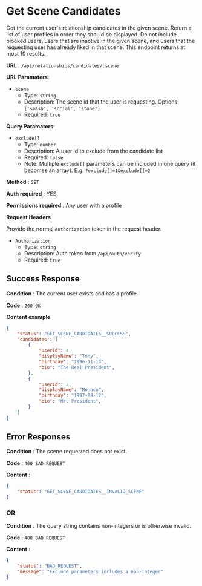 # Get Scene Candidates

Get the current user's relationship candidates in the given scene. Return a list
of user profiles in order they should be displayed. Do not include blocked
users, users that are inactive in the given scene, and users that the requesting
user has already liked in that scene. This endpoint returns at most 10 results.

**URL** : `/api/relationships/candidates/:scene`

**URL Paramaters**:
* `scene`
  * Type: `string`
  * Description: The scene id that the user is requesting. Options: `['smash', 'social', 'stone']`
  * Required: `true`

**Query Paramaters**:
* `exclude[]`
  * Type: `number`
  * Description: A user id to exclude from the candidate list
  * Required: `false`
  * Note: Multiple `exclude[]` parameters can be included in one query (it becomes an array). E.g. `?exclude[]=1&exclude[]=2`

**Method** : `GET`

**Auth required** : YES

**Permissions required** : Any user with a profile

**Request Headers**

Provide the normal `Authorization` token in the request header.

* `Authorization`
  * Type: `string`
  * Description: Auth token from `/api/auth/verify`
  * Required: `true`

## Success Response

**Condition** : The current user exists and has a profile.

**Code** : `200 OK`

**Content example**

```json
{
    "status": "GET_SCENE_CANDIDATES__SUCCESS",
    "candidates": [
        {
            "userId": 4,
            "displayName": "Tony",
            "birthday": "1996-11-13",
            "bio": "The Real President",
        },
        {
            "userId": 2,
            "displayName": "Monaco",
            "birthday": "1997-08-12",
            "bio": "Mr. President",
        }
    ]
}
```

## Error Responses

**Condition** : The scene requested does not exist.

**Code** : `400 BAD REQUEST`

**Content** :
```json
{
    "status": "GET_SCENE_CANDIDATES__INVALID_SCENE"
}
```

### OR

**Condition** : The query string contains non-integers or is otherwise invalid.

**Code** : `400 BAD REQUEST`

**Content** :
```json
{
    "status": "BAD_REQUEST",
    "message": "Exclude parameters includes a non-integer"
}
```
